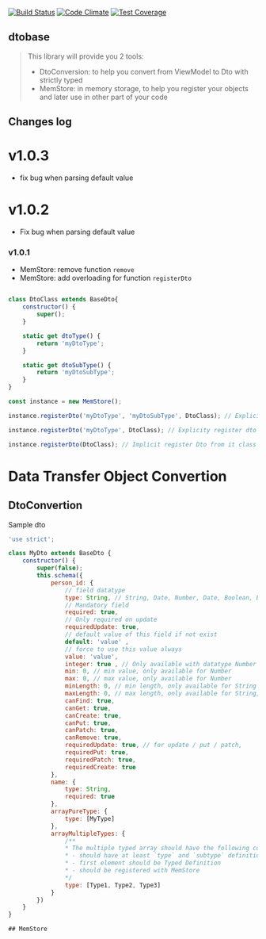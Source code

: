 [![Build Status](https://travis-ci.org/immanuel192/dtobase.png?branch=master)](https://travis-ci.org/immanuel192/dtobase/)
[![Code Climate](https://codeclimate.com/github/immanuel192/dtobase.png)](https://codeclimate.com/github/immanuel192/dtobase)
[![Test Coverage](https://codeclimate.com/github/immanuel192/dtobase/badges/coverage.svg)](https://codeclimate.com/github/immanuel192/dtobase/coverage)

## dtobase
> This library will provide you 2 tools:
> - DtoConversion: to help you convert from ViewModel to Dto with strictly typed
> - MemStore: in memory storage, to help you register your objects and later use in other part of your code


## Changes log
# v1.0.3
- fix bug when parsing default value
# v1.0.2
- Fix bug when parsing default value
### v1.0.1
- MemStore: remove function `remove`
- MemStore: add overloading for function `registerDto`
```javascript

class DtoClass extends BaseDto{
    constructor() {
        super();
    }

    static get dtoType() {
        return 'myDtoType';
    }

    static get dtoSubType() {
        return 'myDtoSubType';
    }
}

const instance = new MemStore();

instance.registerDto('myDtoType', 'myDtoSubType', DtoClass); // Explicity register dto

instance.registerDto('myDtoType', DtoClass); // Explicity register dto with subtype = ''

instance.registerDto(DtoClass); // Implicit register Dto from it class
```

# Data Transfer Object Convertion
## DtoConvertion

Sample dto
```javascript
'use strict';

class MyDto extends BaseDto {
    constructor() {
        super(false);
        this.schema({
            person_id: {
                // field datatype 
                type: String, // String, Date, Number, Date, Boolean, BaseCloudantDtoClass, [Datatype]
                // Mandatory field
                required: true,
                // Only required on update
                requiredUpdate: true,
                // default value of this field if not exist
                default: 'value' ,
                // force to use this value always
                value: 'value',
                integer: true , // Only available with datatype Number
                min: 0, // min value, only available for Number
                max: 0, // max value, only available for Number
                minLength: 0, // min length, only available for String
                maxLength: 0, // max length, only available for String,
                canFind: true,
                canGet: true,
                canCreate: true,
                canPut: true, 
                canPatch: true,
                canRemove: true,
                requiredUpdate: true, // for update / put / patch,
                requiredPut: true,
                requiredPatch: true,
                requiredCreate: true
            },
            name: {
                type: String,
                required: true
            },
            arrayPureType: {
                type: [MyType]
            },
            arrayMultipleTypes: {
                /**
                * The multiple typed array should have the following conditions:
                * - should have at least `type` and `subtype` definition
                * - first element should be Typed Definition
                * - should be registered with MemStore
                */
                type: [Type1, Type2, Type3]
            }
        })
    }
}

## MemStore